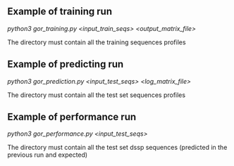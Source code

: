 ## Example of training run
*python3 gor_training.py <input_train_seqs> <directory> <output_matrix_file>*
 
The directory must contain all the training sequences profiles
  
## Example of predicting run
  *python3 gor_prediction.py <input_test_seqs> <directory> <log_matrix_file>*
 
The directory must contain all the test set sequences profiles

## Example of performance run
*python3 gor_performance.py <input_test_seqs> <directory>*

The directory must contain all the test set dssp sequences (predicted in the previous run and expected)
